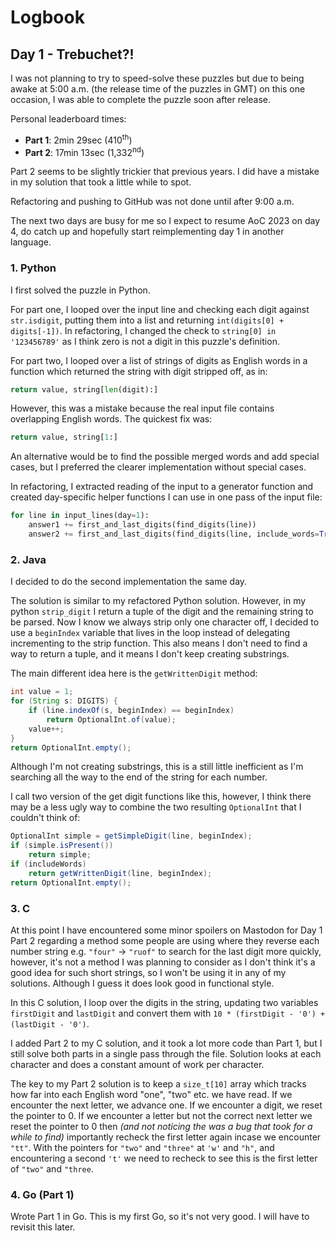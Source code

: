 # Logbook

## Day 1 - Trebuchet?!

I was not planning to try to speed-solve these puzzles but due to being awake at 5:00 a.m. (the release time of the puzzles in GMT) on this one occasion, I was able to complete the puzzle soon after release.

Personal leaderboard times:

- **Part 1**: 2min 29sec (410<sup>th</sup>)
- **Part 2**: 17min 13sec (1,332<sup>nd</sup>)

Part 2 seems to be slightly trickier that previous years. I did have a mistake in my solution that took a little while to spot.

Refactoring and pushing to GitHub was not done until after 9:00 a.m.

The next two days are busy for me so I expect to resume AoC 2023 on day 4, do catch up and hopefully start reimplementing day 1 in another language.

### 1. Python

I first solved the puzzle in Python.

For part one, I looped over the input line and checking each digit against `str.isdigit`, putting them into a list and returning `int(digits[0] + digits[-1])`. In refactoring, I changed the check to `string[0] in '123456789'` as I think zero is not a digit in this puzzle's definition.

For part two, I looped over a list of strings of digits as English words in a function which returned the string with digit stripped off, as in:

```Python
return value, string[len(digit):]
```

However, this was a mistake because the real input file contains overlapping English words. The quickest fix was:

```Python
return value, string[1:]
```

An alternative would be to find the possible merged words and add special cases, but I preferred the clearer implementation without special cases.

In refactoring, I extracted reading of the input to a generator function and created day-specific helper functions I can use in one pass of the input file:

```Python
for line in input_lines(day=1):
    answer1 += first_and_last_digits(find_digits(line))
    answer2 += first_and_last_digits(find_digits(line, include_words=True))
```

### 2. Java

I decided to do the second implementation the same day.

The solution is similar to my refactored Python solution. However, in my python `strip_digit` I return a tuple of the digit and the remaining string to be parsed. Now I know we always strip only one character off, I decided to use a `beginIndex` variable that lives in the loop instead of delegating incrementing to the strip function. This also means I don't need to find a way to return a tuple, and it means I don't keep creating substrings.

The main different idea here is the `getWrittenDigit` method:

```Java
int value = 1;
for (String s: DIGITS) {
    if (line.indexOf(s, beginIndex) == beginIndex)
        return OptionalInt.of(value);
    value++;
}
return OptionalInt.empty();
```

Although I'm not creating substrings, this is a still little inefficient as I'm searching all the way to the end of the string for each number.

I call two version of the get digit functions like this, however, I think there may be a less ugly way to combine the two resulting `OptionalInt` that I couldn't think of:

```Java
OptionalInt simple = getSimpleDigit(line, beginIndex);
if (simple.isPresent())
    return simple;
if (includeWords)
    return getWrittenDigit(line, beginIndex);
return OptionalInt.empty();
```

### 3. C

At this point I have encountered some minor spoilers on Mastodon for Day 1 Part 2 regarding a method some people are using where they reverse each number string e.g. `"four"` -> `"ruof"` to search for the last digit more quickly, however, it's not a method I was planning to consider as I don't think it's a good idea for such short strings, so I won't be using it in any of my solutions. Although I guess it does look good in functional style.

In this C solution, I loop over the digits in the string, updating two variables `firstDigit` and `lastDigit` and convert them with `10 * (firstDigit - '0') + (lastDigit - '0')`.

I added Part 2 to my C solution, and it took a lot more code than Part 1, but I still solve both parts in a single pass through the file. Solution looks at each character and does a constant amount of work per character.

The key to my Part 2 solution is to keep a `size_t[10]` array which tracks how far into each English word "one", "two" etc. we have read. If we encounter the next letter, we advance one. If we encounter a digit, we reset the pointer to 0. If we encounter a letter but not the correct next letter we reset the pointer to 0 then *(and not noticing the was a bug that took for a while to find)* importantly recheck the first letter again incase we encounter `"tt"`. With the pointers for `"two"` and `"three"` at `'w'` and `"h"`, and encountering a second `'t'` we need to recheck to see this is the first letter of `"two"` and `"three`.

### 4. Go (Part 1)

Wrote Part 1 in Go. This is my first Go, so it's not very good. I will have to revisit this later.
